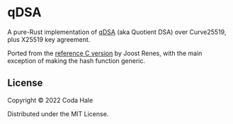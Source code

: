 # qDSA

A pure-Rust implementation of [qDSA](https://joostrenes.nl/publications/qdsa-eprint.pdf) (aka Quotient DSA) over
Curve25519, plus X25519 key agreement.

Ported from the [reference C version](https://joostrenes.nl/software/cref-g1.tar.gz) by Joost Renes, with the main
exception of making the hash function generic.

## License

Copyright © 2022 Coda Hale

Distributed under the MIT License.

